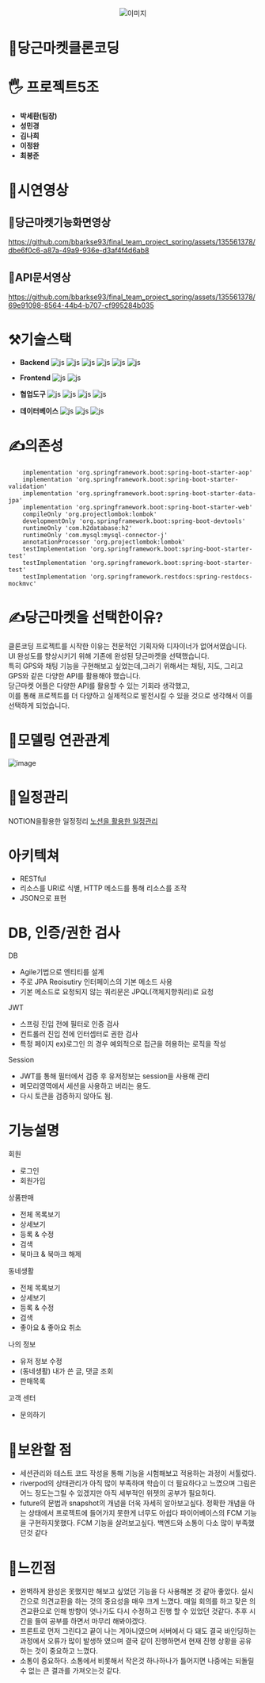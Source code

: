 <p align="center">
  <img src="https://github.com/knh1766/study-dto/assets/135561378/0e9c88bc-ec01-4ac3-85f1-d700ea3a427e" alt="이미지">
</p>

# 🥕당근마켓클론코딩

# 🖐 프로젝트5조

* **박세환(팀장)**
* **성민경**
* **김나희**
* **이정완**
* **최봉준**

# 📌시연영상

## 🥕당근마켓기능화면영상

https://github.com/bbarkse93/final_team_project_spring/assets/135561378/dbe6f0c6-a87a-49a9-936e-d3af4f4d6ab8

## 📝API문서영상

https://github.com/bbarkse93/final_team_project_spring/assets/135561378/69e91098-8564-44b4-b707-cf995284b035

# ⚒️기술스택

- **Backend**
  ![js](https://img.shields.io/badge/spring-6DB33F?style=for-the-badge&logo=spring&logoColor=white)
  ![js](https://img.shields.io/badge/springboot-6DB33F?style=for-the-badge&logo=springboot&logoColor=white)
  ![js](https://img.shields.io/badge/restdoc-6DB33F?style=for-the-badge&logo=&logoColor&logoColor=white)
  ![js](https://img.shields.io/badge/JPA-6DB33F?style=for-the-badge&logo=&logoColor&logoColor=white)
  ![js](https://img.shields.io/badge/postman-FF6C37?style=for-the-badge&logo=postman&logoColor=white)
  ![js](https://img.shields.io/badge/junit-25A162?style=for-the-badge&logo=junit5&logoColor&logoColor=white)


- **Frontend**
  ![js](https://img.shields.io/badge/flutter-F7DF1E?style=for-the-badge&logo=flutter&logoColor=white)
  ![js](https://img.shields.io/badge/dart-0175C2?style=for-the-badge&logo=dart&logoColor=white)


- **협업도구**
  ![js](https://img.shields.io/badge/git-FC6D26?style=for-the-badge&logo=git&logoColor=white)
  ![js](https://img.shields.io/badge/github-181717?style=for-the-badge&logo=github&logoColor=white)
  ![js](https://img.shields.io/badge/slack-4A154B?style=for-the-badge&logo=slack&logoColor=white)
  ![js](https://img.shields.io/badge/notion-181717?style=for-the-badge&logo=notion&logoColor=white)

- **데이터베이스**
  ![js](https://img.shields.io/badge/H2-685EA9?style=for-the-badge&logo=hugo&logoColor=white)
  ![js](https://img.shields.io/badge/mysql-4479A1?style=for-the-badge&logo=mysql&logoColor=white)
  ![js](https://img.shields.io/badge/firestore-C8332D?style=for-the-badge&logo=fireship&logoColor=white)

# ✍의존성

``` implementation group: 'com.auth0', name: 'java-jwt', version: '4.4.0'
    implementation 'org.springframework.boot:spring-boot-starter-aop'
    implementation 'org.springframework.boot:spring-boot-starter-validation'
    implementation 'org.springframework.boot:spring-boot-starter-data-jpa'
    implementation 'org.springframework.boot:spring-boot-starter-web'
    compileOnly 'org.projectlombok:lombok'
    developmentOnly 'org.springframework.boot:spring-boot-devtools'
    runtimeOnly 'com.h2database:h2'
    runtimeOnly 'com.mysql:mysql-connector-j'
    annotationProcessor 'org.projectlombok:lombok'
    testImplementation 'org.springframework.boot:spring-boot-starter-test'
    testImplementation 'org.springframework.boot:spring-boot-starter-test'
    testImplementation 'org.springframework.restdocs:spring-restdocs-mockmvc'
```

# ✍당근마켓을 선택한이유?

</hr>
클론코딩 프로젝트를 시작한 이유는 전문적인 기획자와 디자이너가 없어서였습니다. <br/>UI 완성도를 향상시키기 위해 기존에 완성된 당근마켓을 선택했습니다. <br/>특히 GPS와 채팅 기능을 구현해보고 싶었는데,그러기 위해서는 채팅, 지도, 그리고 GPS와 같은 다양한 API를 활용해야 했습니다. <br/> 
당근마켓 어플은 다양한 API를 활용할 수 있는 기회라 생각했고, <br/>이를 통해 프로젝트를 더 다양하고 실제적으로 발전시킬 수 있을 것으로 생각해서 이를 선택하게 되었습니다.

# 📄모델링 연관관계

![image](https://github.com/bbarkse93/final_team_project_spring/assets/135561378/49ca4593-614a-4e08-b51f-03582f3e7e89)

# 📆일정관리

NOTION을활용한 일정정리
[노션을 활용한 일정관리](https://paper-danthus-c42.notion.site/f473120179164f3a98cfe8353d668450?v=1266b3496a8142b898bdf4cb8f3311ce&pvs=4, "노션을 활용한 일정관리")

# 아키텍쳐
* RESTful
* 리소스를 URI로 식별, HTTP 메소드를 통해 리소스를 조작
* JSON으로 표현

# DB, 인증/권한 검사

DB
* Agile기법으로 엔티티를 설계
* 주로 JPA Reoisutiry 인터페이스의 기본 메소드 사용
* 기본 메소드로 요청되지 않는 쿼리문은 JPQL(객체지향쿼리)로 요청

JWT
* 스프링 진입 전에 필터로 인증 검사
* 컨트롤러 진입 전에 인터셉터로 권한 검사
* 특정 페이지 ex)로그인 의 경우 예외적으로 접근을 허용하는 로직을 작성

Session
* JWT를 통해 필터에서 검증 후 유저정보는 session을 사용해 관리
* 메모리영역에서 세션을 사용하고 버리는 용도.
* 다시 토큰을 검증하지 않아도 됨.

# 기능설명

회원
* 로그인
* 회원가입

상품판매
* 전체 목록보기
* 상세보기
* 등록 & 수정
* 검색
* 북마크 & 북마크 해제

동네생활
* 전체 목록보기
* 상세보기
* 등록 & 수정
* 검색
* 좋아요 & 좋아요 취소

나의 정보
* 유저 정보 수정
* (동네생활) 내가 쓴 글, 댓글 조회
* 판매목록

고객 센터
* 문의하기

# 🔶보완할 점

* 세션관리와 테스트 코드 작성을 통해 기능을 시험해보고 적용하는 과정이 서툴렀다.
* riverpod의 상태관리가 아직 많이 부족하며 학습이 더 필요하다고 느꼈으며 그림은 어느 정도는그릴 수 있겠지만
  아직 세부적인 위젯의 공부가 필요하다.
* future의 문법과 snapshot의 개념을 더욱 자세히 알아보고싶다.
  정확한 개념을 아는 상태에서 프로젝트에 들어가지 못한게 너무도 아쉽다
  파이어베이스의 FCM 기능을 구현하지못했다. FCM 기능을 살려보고싶다.
  백엔드와 소통이 다소 많이 부족했던것 같다

# 🔶느낀점

* 완벽하게 완성은 못했지만 해보고 싶었던 기능을 다 사용해본 것 같아 좋았다.
  실시간으로 의견교환을 하는 것의 중요성을 매우 크게 느꼈다.
  매일 회의를 하고 잦은 의견교환으로 인해 방향이 엇나가도 다시 수정하고 진행 할 수 있었던 것같다.
  추후 시간을 들여 공부를 하면서 마무리 해봐야겠다.
* 프론트로 먼저 그린다고 끝이 나는 게아니였으며 서버에서 다 돼도 결국 바인딩하는 과정에서 오류가 많이 발생하
  였으며 결국 같이 진행하면서 현재 진행 상황을 공유하는 것이 중요하고 느꼈다.
* 소통이 중요하다.
  소통에서 비롯해서 작은것 하나하나가 틀어지면 나중에는 되돌릴수 없는 큰 결과를 가져오는것 같다.
